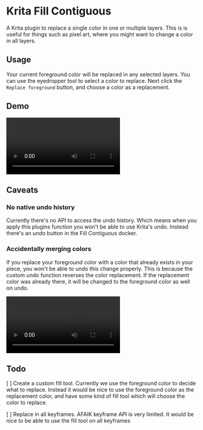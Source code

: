 # Krita Fill Contiguous

A Krita plugin to replace a single color in one or multiple layers. This is is
useful for things such as pixel art, where you might want to change a color in
all layers.

## Usage

Your current foreground color will be replaced in any selected layers. You can
use the eyedropper tool to select a color to replace. Next click the `Replace
foreground` button, and choose a color as a replacement.

## Demo

![](assets/demo.mp4)

## Caveats

### No native undo history

Currently there's no API to access the undo history. Which means when you apply
this plugins function you won't be able to use Krita's undo. Instead there's an
undo button in the Fill Contiguous docker.

### Accidentally merging colors

If you replace your foreground color with a color that already exists in your
piece, you won't be able to undo this change properly. This is because the
custom undo function reverses the color replacement. If the replacement color
was already there, it will be changed to the foreground color as well on
undo. 

![](assets/accidental-color-merge.mp4)

## Todo
[ ] Create a custom fill tool. Currently we use the foreground color to decide
what to replace. Instead it would be nice to use the foreground color as the
replacement color, and have some kind of fill tool which will choose the color
to replace.

[ ] Replace in all keyframes. AFAIK keyframe API is very limited. It would be
nice to be able to use the fill tool on all keyframes
